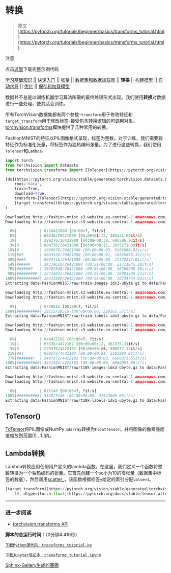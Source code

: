 # 转换

> 原文：[https://pytorch.org/tutorials/beginner/basics/transforms_tutorial.html](https://pytorch.org/tutorials/beginner/basics/transforms_tutorial.html)

注意

点击[这里](#sphx-glr-download-beginner-basics-transforms-tutorial-py)下载完整示例代码

[学习基础知识](intro.html) || [快速入门](quickstart_tutorial.html) || [张量](tensorqs_tutorial.html) || [数据集和数据加载器](data_tutorial.html) || **转换** || [构建模型](buildmodel_tutorial.html) || [自动求导](autogradqs_tutorial.html) || [优化](optimization_tutorial.html) || [保存和加载模型](saveloadrun_tutorial.html)

数据并不总是以训练机器学习算法所需的最终处理形式出现。我们使用**转换**对数据进行一些处理，使其适合训练。

所有TorchVision数据集都有两个参数-`transform`用于修改特征和`target_transform`用于修改标签-接受包含转换逻辑的可调用对象。[torchvision.transforms](https://pytorch.org/vision/stable/transforms.html)模块提供了几种常用的转换。

FashionMNIST的特征以PIL图像格式呈现，标签为整数。对于训练，我们需要将特征作为标准化张量，将标签作为独热编码张量。为了进行这些转换，我们使用`ToTensor`和`Lambda`。

```py
import torch
from torchvision import datasets
from torchvision.transforms import [ToTensor](https://pytorch.org/vision/stable/generated/torchvision.transforms.ToTensor.html#torchvision.transforms.ToTensor "torchvision.transforms.ToTensor"), [Lambda](https://pytorch.org/vision/stable/generated/torchvision.transforms.Lambda.html#torchvision.transforms.Lambda "torchvision.transforms.Lambda")

[ds](https://pytorch.org/vision/stable/generated/torchvision.datasets.FashionMNIST.html#torchvision.datasets.FashionMNIST "torchvision.datasets.FashionMNIST") = [datasets.FashionMNIST](https://pytorch.org/vision/stable/generated/torchvision.datasets.FashionMNIST.html#torchvision.datasets.FashionMNIST "torchvision.datasets.FashionMNIST")(
    root="data",
    train=True,
    download=True,
    transform=[ToTensor](https://pytorch.org/vision/stable/generated/torchvision.transforms.ToTensor.html#torchvision.transforms.ToTensor "torchvision.transforms.ToTensor")(),
    [target_transform](https://pytorch.org/vision/stable/generated/torchvision.transforms.Lambda.html#torchvision.transforms.Lambda "torchvision.transforms.Lambda")=[Lambda](https://pytorch.org/vision/stable/generated/torchvision.transforms.Lambda.html#torchvision.transforms.Lambda "torchvision.transforms.Lambda")(lambda y: [torch.zeros](https://pytorch.org/docs/stable/generated/torch.zeros.html#torch.zeros "torch.zeros")(10, dtype=[torch.float](https://pytorch.org/docs/stable/tensor_attributes.html#torch.dtype "torch.dtype")).scatter_(0, [torch.tensor](https://pytorch.org/docs/stable/generated/torch.tensor.html#torch.tensor "torch.tensor")(y), value=1))
) 
```

```py
Downloading http://fashion-mnist.s3-website.eu-central-1.amazonaws.com/train-images-idx3-ubyte.gz
Downloading http://fashion-mnist.s3-website.eu-central-1.amazonaws.com/train-images-idx3-ubyte.gz to data/FashionMNIST/raw/train-images-idx3-ubyte.gz

  0%|          | 0/26421880 [00:00<?, ?it/s]
  0%|          | 65536/26421880 [00:00<01:12, 365341.60it/s]
  1%|          | 229376/26421880 [00:00<00:38, 686586.92it/s]
  3%|3         | 884736/26421880 [00:00<00:12, 2035271.39it/s]
 10%|#         | 2686976/26421880 [00:00<00:03, 6286060.82it/s]
 21%|##1       | 5603328/26421880 [00:00<00:01, 10565098.33it/s]
 36%|###5      | 9404416/26421880 [00:00<00:00, 17370347.01it/s]
 54%|#####4    | 14319616/26421880 [00:01<00:00, 21721945.28it/s]
 70%|######9   | 18382848/26421880 [00:01<00:00, 26260208.56it/s]
 90%|########9 | 23724032/26421880 [00:01<00:00, 28093598.52it/s]
100%|##########| 26421880/26421880 [00:01<00:00, 19334744.02it/s]
Extracting data/FashionMNIST/raw/train-images-idx3-ubyte.gz to data/FashionMNIST/raw

Downloading http://fashion-mnist.s3-website.eu-central-1.amazonaws.com/train-labels-idx1-ubyte.gz
Downloading http://fashion-mnist.s3-website.eu-central-1.amazonaws.com/train-labels-idx1-ubyte.gz to data/FashionMNIST/raw/train-labels-idx1-ubyte.gz

  0%|          | 0/29515 [00:00<?, ?it/s]
100%|##########| 29515/29515 [00:00<00:00, 329165.55it/s]
Extracting data/FashionMNIST/raw/train-labels-idx1-ubyte.gz to data/FashionMNIST/raw

Downloading http://fashion-mnist.s3-website.eu-central-1.amazonaws.com/t10k-images-idx3-ubyte.gz
Downloading http://fashion-mnist.s3-website.eu-central-1.amazonaws.com/t10k-images-idx3-ubyte.gz to data/FashionMNIST/raw/t10k-images-idx3-ubyte.gz

  0%|          | 0/4422102 [00:00<?, ?it/s]
  1%|1         | 65536/4422102 [00:00<00:12, 361576.31it/s]
  5%|5         | 229376/4422102 [00:00<00:06, 680517.35it/s]
 21%|##1       | 950272/4422102 [00:00<00:01, 2183882.82it/s]
 77%|#######7  | 3407872/4422102 [00:00<00:00, 6666873.55it/s]
100%|##########| 4422102/4422102 [00:00<00:00, 6066091.89it/s]
Extracting data/FashionMNIST/raw/t10k-images-idx3-ubyte.gz to data/FashionMNIST/raw

Downloading http://fashion-mnist.s3-website.eu-central-1.amazonaws.com/t10k-labels-idx1-ubyte.gz
Downloading http://fashion-mnist.s3-website.eu-central-1.amazonaws.com/t10k-labels-idx1-ubyte.gz to data/FashionMNIST/raw/t10k-labels-idx1-ubyte.gz

  0%|          | 0/5148 [00:00<?, ?it/s]
100%|##########| 5148/5148 [00:00<00:00, 41523609.60it/s]
Extracting data/FashionMNIST/raw/t10k-labels-idx1-ubyte.gz to data/FashionMNIST/raw 
```

## ToTensor()

[ToTensor](https://pytorch.org/vision/stable/transforms.html#torchvision.transforms.ToTensor)将PIL图像或NumPy `ndarray`转换为`FloatTensor`。并将图像的像素强度值缩放到范围[0., 1.]内。

## Lambda转换

Lambda转换应用任何用户定义的lambda函数。在这里，我们定义一个函数将整数转换为一个独热编码的张量。它首先创建一个大小为10的零张量（数据集中标签的数量），然后调用[scatter_](https://pytorch.org/docs/stable/generated/torch.Tensor.scatter_.html)，该函数根据标签`y`给定的索引分配`value=1`。

```py
[target_transform](https://pytorch.org/vision/stable/generated/torchvision.transforms.Lambda.html#torchvision.transforms.Lambda "torchvision.transforms.Lambda") = [Lambda](https://pytorch.org/vision/stable/generated/torchvision.transforms.Lambda.html#torchvision.transforms.Lambda "torchvision.transforms.Lambda")(lambda y: [torch.zeros](https://pytorch.org/docs/stable/generated/torch.zeros.html#torch.zeros "torch.zeros")(
    10, dtype=[torch.float](https://pytorch.org/docs/stable/tensor_attributes.html#torch.dtype "torch.dtype")).scatter_(dim=0, index=[torch.tensor](https://pytorch.org/docs/stable/generated/torch.tensor.html#torch.tensor "torch.tensor")(y), value=1)) 
```

* * *

### 进一步阅读

+   [torchvision.transforms API](https://pytorch.org/vision/stable/transforms.html)

**脚本的总运行时间：**（0分钟4.410秒）

[`下载Python源代码：transforms_tutorial.py`](../../_downloads/2f1ec3031a7101e25403c5d53a40a401/transforms_tutorial.py)

[`下载Jupyter笔记本：transforms_tutorial.ipynb`](../../_downloads/9bdb71ef4a637dc36fb461904ccb7056/transforms_tutorial.ipynb)

[Sphinx-Gallery生成的画廊](https://sphinx-gallery.github.io)
